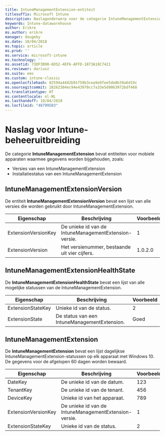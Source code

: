 ```yaml
---
title: IntuneManagementExtension-entiteit
titlesuffix: Microsoft Intune
description: Naslagonderwerp voor de categorie IntuneManagementExtension van entiteitverzamelingen in de Intune-datawarehouse-API.
keywords: Intune-datawarehouse
author: Erikre
ms.author: erikre
manager: dougeby
ms.date: 10/04/2018
ms.topic: article
ms.prod: ''
ms.service: microsoft-intune
ms.technology: ''
ms.assetid: 73DF3B90-6D52-4EF6-AFFD-1873A18C7421
ms.reviewer: dariusz
ms.suite: ems
ms.custom: intune-classic
ms.openlocfilehash: 02594a4442b91f59b3cea9e9fee5de8b39a6d19c
ms.sourcegitcommit: 28262384ec94e43970cc7a33e5d9063972bdf468
ms.translationtype: HT
ms.contentlocale: nl-NL
ms.lasthandoff: 10/04/2018
ms.locfileid: "48799503"
---
```

# <a name="reference-for-intune-management-extension"></a>Naslag voor Intune-beheeruitbreiding

De categorie **IntuneManagementExtension** bevat entiteiten voor mobiele apparaten waarmee gegevens worden bijgehouden, zoals:

  -  Versies van een IntuneManagementExtension
  -  Installatiestatus van een IntuneManagementExtension

## <a name="intunemanagementextensionversion"></a>IntuneManagementExtensionVersion

De entiteit **IntuneManagementExtensionVersion** bevat een lijst van alle versies die worden gebruikt door IntuneManagementExtension.

| Eigenschap  | Beschrijving | Voorbeeld |
|---------|------------|--------|
| ExtensionVersionKey |De unieke id van de IntuneManagementExtension-versie. | 1 |
| ExtensionVersion |Het versienummer, bestaande uit vier cijfers. |1.0.2.0 |

## <a name="intunemanagementextensionhealthstate"></a>IntuneManagementExtensionHealthState

De **IntuneManagementExtensionHealthState** bevat een lijst van alle mogelijke statussen van de IntuneManagementExtension.

| Eigenschap  | Beschrijving | Voorbeeld |
|---------|------------|--------|
| ExtensionStateKey |Unieke id van de status. | 2 |
| ExtensionState |De status van een IntuneManagementExtension. | Goed |

## <a name="intunemanagementextension"></a>IntuneManagementExtension

De **IntuneManagementExtension** bevat een lijst dagelijkse IntuneManagementExtension-statussen op elk apparaat met Windows 10.
De gegevens voor de afgelopen 60 dagen worden bewaard. 


|      Eigenschap       |                         Beschrijving                         | Voorbeeld |
|---------------------|-------------------------------------------------------------|---------|
|       DateKey       |               De unieke id van de datum.                |   123   |
|      TenantKey      |              De unieke id van de tenant.               |   456   |
|      DeviceKey      |              Unieke id van het apparaat.               |   789   |
| ExtensionVersionKey | De unieke id van de IntuneManagementExtension-versie. |    1    |
|  ExtensionStateKey  |             Unieke id van de status.              |    2    |

